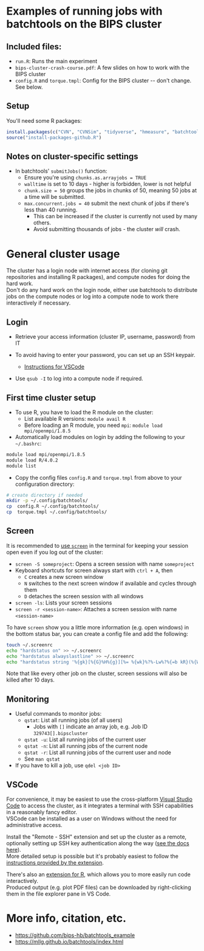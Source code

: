 # Examples of running jobs with batchtools on the BIPS cluster

## Included files:
* `run.R`: Runs the main experiment
* `bips-cluster-crash-course.pdf`: A few slides on how to work with the BIPS cluster
* `config.R` and `torque.tmpl`: Config for the BIPS cluster -- don't change. See below.

## Setup

You'll need some R packages: 

```r
install.packages(c("CVN", "CVNSim", "tidyverse", "hmeasure", "batchtools", "ggplot2"))
source("install-packages-github.R")
```

## Notes on cluster-specific settings

- In batchtools' `submitJobs()` function:
  - Ensure you're using `chunks.as.arrayjobs = TRUE`
  - `walltime` is set to 10 days - higher is forbidden, lower is not helpful
  - `chunk.size = 50` groups the jobs in chunks of 50, meaning 50 jobs at a time will be submitted. 
  - `max.concurrent.jobs = 40` submit the next chunk of jobs if there's less than 40 running. 
    - This can be increased if the cluster is currently not used by many others.
    - Avoid submitting thousands of jobs - the cluster *will* crash.


# General cluster usage

The cluster has a login node with internet access (for cloning git repositories and installing R packages), and compute nodes for doing the hard work.  
Don't do any hard work on the login node, either use batchtools to distribute jobs on the compute nodes or log into a compute node to work there interactively if necessary.

## Login

- Retrieve your access information (cluster IP, username, password) from IT
- To avoid having to enter your password, you can set up an SSH keypair.
  - [Instructions for VSCode](https://code.visualstudio.com/docs/remote/ssh-tutorial#_set-up-ssh)

- Use `qsub -I` to log into a compute node if required.


## First time cluster setup

- To use R, you have to load the R module on the cluster:
  - List available R versions: `module avail R`
  - Before loading an R module, you need `mpi`: `module load mpi/openmpi/1.8.5`
- Automatically load modules on login by adding the following to your `~/.bashrc`:

```sh
module load mpi/openmpi/1.8.5
module load R/4.0.2
module list
```

- Copy the config files `config.R` and `torque.tmpl` from above to your configuration directory:

```sh
# create directory if needed
mkdir -p ~/.config/batchtools/
cp  config.R ~/.config/batchtools/
cp  torque.tmpl ~/.config/batchtools/
```

## Screen

It is recommended to [use `screen`](https://linuxize.com/post/how-to-use-linux-screen/) in the terminal for keeping your session open even if you log out of the cluster:

- `screen -S someproject`: Opens a screen session with name `someproject`
- Keyboard shortcuts for screen always start with `ctrl + A`, then
  - `C` creates a new screen window
  - `N` switches to the next screen window if available and cycles through them
  - `D` detaches the screen session with all windows
- `screen -ls`: Lists your screen sessions
- `screen -r <session-name>`: Attaches a screen session with name `<session-name>`

To have `screen` show you a little more information (e.g. open windows) in the bottom status bar, you can create a config file and add the following:

```sh
touch ~/.screenrc
echo "hardstatus on" >> ~/.screenrc
echo "hardstatus alwayslastline" >> ~/.screenrc
echo "hardstatus string '%{gk}[%{G}%H%{g}][%= %{wk}%?%-Lw%?%{=b kR}(%{W}%n*%f %t%?(%u)%?%{=b kR})%{= kw}%?%+Lw%?%?%= %{g}]%{=b C}%{W}'" >> ~/.screenrc
```

Note that like every other job on the cluster, screen sessions will also be killed after 10 days.

## Monitoring

- Useful commands to monitor jobs:
  - `qstat`: List all running jobs (of all users)
    - Jobs with `[]` indicate an array job, e.g. Job ID `329743[].bipscluster`
  - `qstat -u`: List all running jobs of the current user
  - `qstat -n`: List all running jobs of the current node
  - `qstat -r`: List all running jobs of the current user and node
  - See `man qstat`
- If you have to kill a job, use `qdel <job ID>` 


## VSCode

For convenience, it may be easiest to use the cross-platform [Visual Studio Code](https://code.visualstudio.com/) to access the cluster, as it integrates a terminal with SSH capabilities in a reasonably fancy editor.  
VSCode can be installed as a user on Windows without the need for administrative access.

Install the "Remote - SSH" extension and set up the cluster as a remote, optionally setting up SSH key authentication along the way ([see the docs here](https://code.visualstudio.com/docs/remote/remote-overview)).  
More detailed setup is possible but it's probably easiest to follow the [instructions provided by the extension](https://github.com/REditorSupport/vscode-R).

There's also an [extension for R](https://marketplace.visualstudio.com/items?itemName=Ikuyadeu.r), which allows you to more easily run code interactively.  
Produced output (e.g. plot PDF files) can be downloaded by right-clicking them in the file explorer pane in VS Code.

# More info, citation, etc.

- https://github.com/bips-hb/batchtools_example
- https://mllg.github.io/batchtools/index.html
